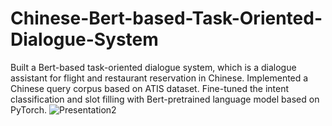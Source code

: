 # Chinese-Bert-based-Task-Oriented-Dialogue-System
Built a Bert-based task-oriented dialogue system, which is a dialogue assistant for flight and restaurant reservation in Chinese. Implemented a Chinese query corpus based on ATIS dataset. Fine-tuned the intent classification and slot filling with Bert-pretrained language model based on PyTorch.
![Presentation2](https://user-images.githubusercontent.com/59182175/112037096-9e792d80-8afe-11eb-909b-efd3ecd929be.png)
